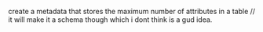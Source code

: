 create a metadata that stores the maximum number of attributes in a table 
// it will make it a schema though which i dont think is a gud idea.